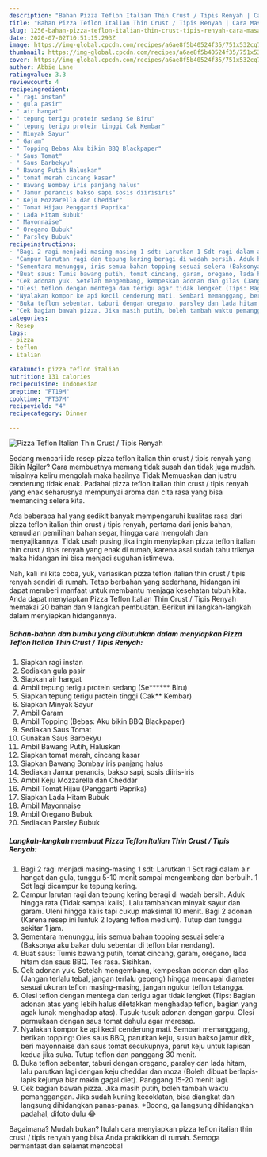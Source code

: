 ```yaml
---
description: "Bahan Pizza Teflon Italian Thin Crust / Tipis Renyah | Cara Masak Pizza Teflon Italian Thin Crust / Tipis Renyah Yang Enak Dan Lezat"
title: "Bahan Pizza Teflon Italian Thin Crust / Tipis Renyah | Cara Masak Pizza Teflon Italian Thin Crust / Tipis Renyah Yang Enak Dan Lezat"
slug: 1256-bahan-pizza-teflon-italian-thin-crust-tipis-renyah-cara-masak-pizza-teflon-italian-thin-crust-tipis-renyah-yang-enak-dan-lezat
date: 2020-07-02T10:51:15.293Z
image: https://img-global.cpcdn.com/recipes/a6ae8f5b40524f35/751x532cq70/pizza-teflon-italian-thin-crust-tipis-renyah-foto-resep-utama.jpg
thumbnail: https://img-global.cpcdn.com/recipes/a6ae8f5b40524f35/751x532cq70/pizza-teflon-italian-thin-crust-tipis-renyah-foto-resep-utama.jpg
cover: https://img-global.cpcdn.com/recipes/a6ae8f5b40524f35/751x532cq70/pizza-teflon-italian-thin-crust-tipis-renyah-foto-resep-utama.jpg
author: Abbie Lane
ratingvalue: 3.3
reviewcount: 4
recipeingredient:
- " ragi instan"
- " gula pasir"
- " air hangat"
- " tepung terigu protein sedang Se Biru"
- " tepung terigu protein tinggi Cak Kembar"
- " Minyak Sayur"
- " Garam"
- " Topping Bebas Aku bikin BBQ Blackpaper"
- " Saus Tomat"
- " Saus Barbekyu"
- " Bawang Putih Haluskan"
- " tomat merah cincang kasar"
- " Bawang Bombay iris panjang halus"
- " Jamur perancis bakso sapi sosis diirisiris"
- " Keju Mozzarella dan Cheddar"
- " Tomat Hijau Pengganti Paprika"
- " Lada Hitam Bubuk"
- " Mayonnaise"
- " Oregano Bubuk"
- " Parsley Bubuk"
recipeinstructions:
- "Bagi 2 ragi menjadi masing-masing 1 sdt: Larutkan 1 Sdt ragi dalam air hangat dan gula, tunggu 5-10 menit sampai mengembang dan berbuih. 1 Sdt lagi dicampur ke tepung kering."
- "Campur larutan ragi dan tepung kering beragi di wadah bersih. Aduk hingga rata (Tidak sampai kalis). Lalu tambahkan minyak sayur dan garam. Uleni hingga kalis tapi cukup maksimal 10 menit. Bagi 2 adonan (Karena resep ini luntuk 2 loyang teflon medium). Tutup dan tunggu sekitar 1 jam."
- "Sementara menunggu, iris semua bahan topping sesuai selera (Baksonya aku bakar dulu sebentar di teflon biar nendang)."
- "Buat saus: Tumis bawang putih, tomat cincang, garam, oregano, lada hitam dan saus BBQ. Tes rasa. Sisihkan."
- "Cek adonan yuk. Setelah mengembang, kempeskan adonan dan gilas (Jangan terlalu tebal, jangan terlalu gepeng) hingga mencapai diameter sesuai ukuran teflon masing-masing, jangan ngukur teflon tetangga."
- "Olesi teflon dengan mentega dan terigu agar tidak lengket (Tips: Bagian adonan atas yang lebih halus diletakkan menghadap teflon, bagian yang agak lunak menghadap atas). Tusuk-tusuk adonan dengan garpu. Olesi permukaan dengan saus tomat dahulu agar meresap."
- "Nyalakan kompor ke api kecil cenderung mati. Sembari memanggang, berikan topping: Oles saus BBQ, parutkan keju, susun bakso jamur dkk, beri mayonnaise dan saus tomat secukupnya, parut keju untuk lapisan kedua jika suka. Tutup teflon dan panggang 30 menit."
- "Buka teflon sebentar, taburi dengan oregano, parsley dan lada hitam, lalu parutkan lagi dengan keju cheddar dan moza (Boleh dibuat berlapis-lapis kejunya biar makin gagal diet). Panggang 15-20 menit lagi."
- "Cek bagian bawah pizza. Jika masih putih, boleh tambah waktu pemanggangan. Jika sudah kuning kecoklatan, bisa diangkat dan langsung dihidangkan panas-panas. *Boong, ga langsung dihidangkan padahal, difoto dulu 😂"
categories:
- Resep
tags:
- pizza
- teflon
- italian

katakunci: pizza teflon italian 
nutrition: 131 calories
recipecuisine: Indonesian
preptime: "PT19M"
cooktime: "PT37M"
recipeyield: "4"
recipecategory: Dinner

---
```



![Pizza Teflon Italian Thin Crust / Tipis Renyah](https://img-global.cpcdn.com/recipes/a6ae8f5b40524f35/751x532cq70/pizza-teflon-italian-thin-crust-tipis-renyah-foto-resep-utama.jpg)

Sedang mencari ide resep pizza teflon italian thin crust / tipis renyah yang Bikin Ngiler? Cara membuatnya memang tidak susah dan tidak juga mudah. misalnya keliru mengolah maka hasilnya Tidak Memuaskan dan justru cenderung tidak enak. Padahal pizza teflon italian thin crust / tipis renyah yang enak seharusnya mempunyai aroma dan cita rasa yang bisa memancing selera kita.

Ada beberapa hal yang sedikit banyak mempengaruhi kualitas rasa dari pizza teflon italian thin crust / tipis renyah, pertama dari jenis bahan, kemudian pemilihan bahan segar, hingga cara mengolah dan menyajikannya. Tidak usah pusing jika ingin menyiapkan pizza teflon italian thin crust / tipis renyah yang enak di rumah, karena asal sudah tahu triknya maka hidangan ini bisa menjadi suguhan istimewa.




Nah, kali ini kita coba, yuk, variasikan pizza teflon italian thin crust / tipis renyah sendiri di rumah. Tetap berbahan yang sederhana, hidangan ini dapat memberi manfaat untuk membantu menjaga kesehatan tubuh kita. Anda dapat menyiapkan Pizza Teflon Italian Thin Crust / Tipis Renyah memakai 20 bahan dan 9 langkah pembuatan. Berikut ini langkah-langkah dalam menyiapkan hidangannya.

<!--inarticleads1-->

##### Bahan-bahan dan bumbu yang dibutuhkan dalam menyiapkan Pizza Teflon Italian Thin Crust / Tipis Renyah:

1. Siapkan  ragi instan
1. Sediakan  gula pasir
1. Siapkan  air hangat
1. Ambil  tepung terigu protein sedang (Se****** Biru)
1. Siapkan  tepung terigu protein tinggi (Cak** Kembar)
1. Siapkan  Minyak Sayur
1. Ambil  Garam
1. Ambil  Topping (Bebas: Aku bikin BBQ Blackpaper)
1. Sediakan  Saus Tomat
1. Gunakan  Saus Barbekyu
1. Ambil  Bawang Putih, Haluskan
1. Siapkan  tomat merah, cincang kasar
1. Siapkan  Bawang Bombay iris panjang halus
1. Sediakan  Jamur perancis, bakso sapi, sosis diiris-iris
1. Ambil  Keju Mozzarella dan Cheddar
1. Ambil  Tomat Hijau (Pengganti Paprika)
1. Siapkan  Lada Hitam Bubuk
1. Ambil  Mayonnaise
1. Ambil  Oregano Bubuk
1. Sediakan  Parsley Bubuk




<!--inarticleads2-->

##### Langkah-langkah membuat Pizza Teflon Italian Thin Crust / Tipis Renyah:

1. Bagi 2 ragi menjadi masing-masing 1 sdt: Larutkan 1 Sdt ragi dalam air hangat dan gula, tunggu 5-10 menit sampai mengembang dan berbuih. 1 Sdt lagi dicampur ke tepung kering.
1. Campur larutan ragi dan tepung kering beragi di wadah bersih. Aduk hingga rata (Tidak sampai kalis). Lalu tambahkan minyak sayur dan garam. Uleni hingga kalis tapi cukup maksimal 10 menit. Bagi 2 adonan (Karena resep ini luntuk 2 loyang teflon medium). Tutup dan tunggu sekitar 1 jam.
1. Sementara menunggu, iris semua bahan topping sesuai selera (Baksonya aku bakar dulu sebentar di teflon biar nendang).
1. Buat saus: Tumis bawang putih, tomat cincang, garam, oregano, lada hitam dan saus BBQ. Tes rasa. Sisihkan.
1. Cek adonan yuk. Setelah mengembang, kempeskan adonan dan gilas (Jangan terlalu tebal, jangan terlalu gepeng) hingga mencapai diameter sesuai ukuran teflon masing-masing, jangan ngukur teflon tetangga.
1. Olesi teflon dengan mentega dan terigu agar tidak lengket (Tips: Bagian adonan atas yang lebih halus diletakkan menghadap teflon, bagian yang agak lunak menghadap atas). Tusuk-tusuk adonan dengan garpu. Olesi permukaan dengan saus tomat dahulu agar meresap.
1. Nyalakan kompor ke api kecil cenderung mati. Sembari memanggang, berikan topping: Oles saus BBQ, parutkan keju, susun bakso jamur dkk, beri mayonnaise dan saus tomat secukupnya, parut keju untuk lapisan kedua jika suka. Tutup teflon dan panggang 30 menit.
1. Buka teflon sebentar, taburi dengan oregano, parsley dan lada hitam, lalu parutkan lagi dengan keju cheddar dan moza (Boleh dibuat berlapis-lapis kejunya biar makin gagal diet). Panggang 15-20 menit lagi.
1. Cek bagian bawah pizza. Jika masih putih, boleh tambah waktu pemanggangan. Jika sudah kuning kecoklatan, bisa diangkat dan langsung dihidangkan panas-panas. *Boong, ga langsung dihidangkan padahal, difoto dulu 😂




Bagaimana? Mudah bukan? Itulah cara menyiapkan pizza teflon italian thin crust / tipis renyah yang bisa Anda praktikkan di rumah. Semoga bermanfaat dan selamat mencoba!
